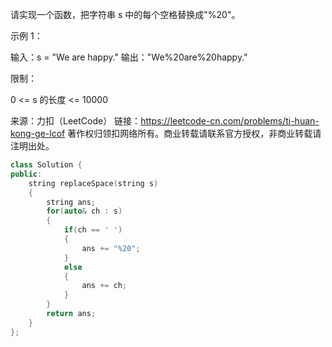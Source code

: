 请实现一个函数，把字符串 s 中的每个空格替换成"%20"。 

示例 1：

输入：s = "We are happy."
输出："We%20are%20happy."


限制：

0 <= s 的长度 <= 10000

来源：力扣（LeetCode）
链接：https://leetcode-cn.com/problems/ti-huan-kong-ge-lcof
著作权归领扣网络所有。商业转载请联系官方授权，非商业转载请注明出处。

```cpp
class Solution {
public:
    string replaceSpace(string s) 
    {
        string ans;
        for(auto& ch : s)
        {
            if(ch == ' ')
            {
                ans += "%20";
            }
            else 
            {
                ans += ch;
            }
        }
        return ans;
    }
};
```


